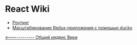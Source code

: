 # React Wiki

- [Роутинг](router.md)
- [Масштабирование Redux-приложения с помощью ducks](./redux/ducks.md)

[<------------ Общий индекс Вики ](../README.md)

